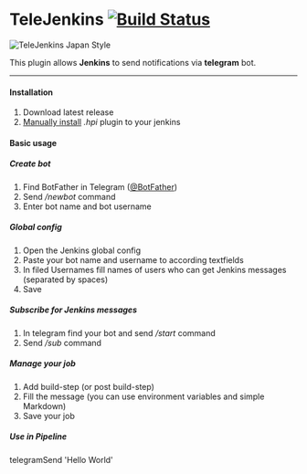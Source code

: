# TeleJenkins [![Build Status](https://ci.jenkins.io/job/Plugins/job/telegram-notifications-plugin/job/master/badge/icon)](https://ci.jenkins.io/job/Plugins/job/telegram-notifications-plugin/job/master/)

![TeleJenkins Japan Style](https://pp.vk.me/c636926/v636926471/193d1/fARBefBcfzs.jpg)

This plugin allows **Jenkins** to send notifications via **telegram** bot.

---
 
#### Installation
1. Download latest release 
2. [Manually install](https://jenkins.io/doc/book/managing/plugins/#advanced-installation) *.hpi* plugin to your jenkins

#### Basic usage
##### Create bot
1. Find BotFather in Telegram ([@BotFather](https://t.me/@BotFather))
2. Send */newbot* command 
3. Enter bot name and bot username

##### Global config
1. Open the Jenkins global config
2. Paste your bot name and username to according textfields
3. In filed Usernames fill names of users who can get Jenkins messages (separated by spaces) 
4. Save 

##### Subscribe for Jenkins messages
1. In telegram find your bot and send */start* command
2. Send */sub* command

##### Manage your job
1. Add build-step (or post build-step)
2. Fill the message (you can use environment variables and simple Markdown)
3. Save your job

##### Use in Pipeline
telegramSend 'Hello World'

